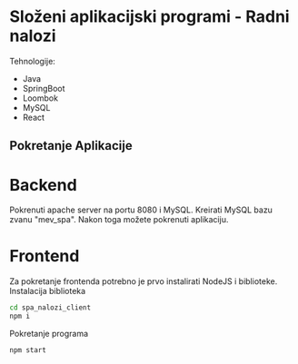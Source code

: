# Složeni aplikacijski programi - Radni nalozi

Tehnologije: 
- Java
- SpringBoot
- Loombok
- MySQL
- React

## Pokretanje Aplikacije
# Backend
Pokrenuti apache server na portu 8080 i MySQL. Kreirati MySQL bazu zvanu "mev_spa". 
Nakon toga možete pokrenuti aplikaciju.
# Frontend
Za pokretanje frontenda potrebno je prvo instalirati NodeJS i biblioteke.
Instalacija biblioteka
```sh
cd spa_nalozi_client
npm i
```

Pokretanje programa
```sh
npm start
```
